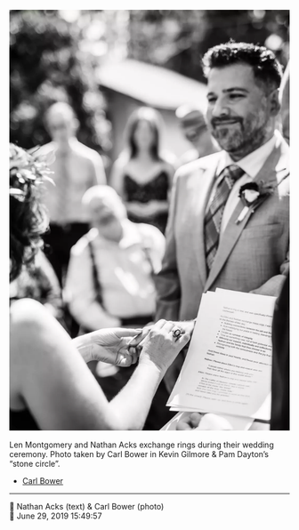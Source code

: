 ![Len Montgomery and Nathan Acks exchange rings](assets/3090ddc658a82790d1a86c55e71bc55a.webp)

Len Montgomery and Nathan Acks exchange rings during their wedding ceremony. Photo taken by Carl Bower in Kevin Gilmore & Pam Dayton’s “stone circle”.

* [Carl Bower](https://carlbowerphotos.com)

- - - -

<span aria-hidden="true">👥</span> Nathan Acks (text) & Carl Bower (photo)  
<span aria-hidden="true">📅</span> June 29, 2019 15:49:57
